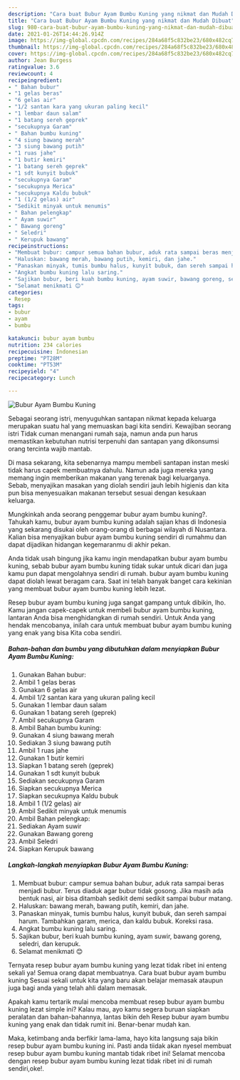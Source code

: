 ```yaml
---
description: "Cara buat Bubur Ayam Bumbu Kuning yang nikmat dan Mudah Dibuat"
title: "Cara buat Bubur Ayam Bumbu Kuning yang nikmat dan Mudah Dibuat"
slug: 980-cara-buat-bubur-ayam-bumbu-kuning-yang-nikmat-dan-mudah-dibuat
date: 2021-01-26T14:44:26.914Z
image: https://img-global.cpcdn.com/recipes/284a68f5c832be23/680x482cq70/bubur-ayam-bumbu-kuning-foto-resep-utama.jpg
thumbnail: https://img-global.cpcdn.com/recipes/284a68f5c832be23/680x482cq70/bubur-ayam-bumbu-kuning-foto-resep-utama.jpg
cover: https://img-global.cpcdn.com/recipes/284a68f5c832be23/680x482cq70/bubur-ayam-bumbu-kuning-foto-resep-utama.jpg
author: Jean Burgess
ratingvalue: 3.6
reviewcount: 4
recipeingredient:
- " Bahan bubur"
- "1 gelas beras"
- "6 gelas air"
- "1/2 santan kara yang ukuran paling kecil"
- "1 lembar daun salam"
- "1 batang sereh geprek"
- "secukupnya Garam"
- " Bahan bumbu kuning"
- "4 siung bawang merah"
- "3 siung bawang putih"
- "1 ruas jahe"
- "1 butir kemiri"
- "1 batang sereh geprek"
- "1 sdt kunyit bubuk"
- "secukupnya Garam"
- "secukupnya Merica"
- "secukupnya Kaldu bubuk"
- "1 (1/2 gelas) air"
- "Sedikit minyak untuk menumis"
- " Bahan pelengkap"
- " Ayam suwir"
- " Bawang goreng"
- " Seledri"
- " Kerupuk bawang"
recipeinstructions:
- "Membuat bubur: campur semua bahan bubur, aduk rata sampai beras menjadi bubur. Terus diaduk agar bubur tidak gosong. Jika masih ada bentuk nasi, air bisa ditambah sedikit demi sedikit sampai bubur matang."
- "Haluskan: bawang merah, bawang putih, kemiri, dan jahe."
- "Panaskan minyak, tumis bumbu halus, kunyit bubuk, dan sereh sampai harum. Tambahkan garam, merica, dan kaldu bubuk. Koreksi rasa."
- "Angkat bumbu kuning lalu saring."
- "Sajikan bubur, beri kuah bumbu kuning, ayam suwir, bawang goreng, seledri, dan kerupuk."
- "Selamat menikmati 😊"
categories:
- Resep
tags:
- bubur
- ayam
- bumbu

katakunci: bubur ayam bumbu 
nutrition: 234 calories
recipecuisine: Indonesian
preptime: "PT28M"
cooktime: "PT53M"
recipeyield: "4"
recipecategory: Lunch

---
```



![Bubur Ayam Bumbu Kuning](https://img-global.cpcdn.com/recipes/284a68f5c832be23/680x482cq70/bubur-ayam-bumbu-kuning-foto-resep-utama.jpg)

Sebagai seorang istri, menyuguhkan santapan nikmat kepada keluarga merupakan suatu hal yang memuaskan bagi kita sendiri. Kewajiban seorang istri Tidak cuman menangani rumah saja, namun anda pun harus memastikan kebutuhan nutrisi terpenuhi dan santapan yang dikonsumsi orang tercinta wajib mantab.

Di masa  sekarang, kita sebenarnya mampu membeli santapan instan meski tidak harus capek membuatnya dahulu. Namun ada juga mereka yang memang ingin memberikan makanan yang terenak bagi keluarganya. Sebab, menyajikan masakan yang diolah sendiri jauh lebih higienis dan kita pun bisa menyesuaikan makanan tersebut sesuai dengan kesukaan keluarga. 



Mungkinkah anda seorang penggemar bubur ayam bumbu kuning?. Tahukah kamu, bubur ayam bumbu kuning adalah sajian khas di Indonesia yang sekarang disukai oleh orang-orang di berbagai wilayah di Nusantara. Kalian bisa menyajikan bubur ayam bumbu kuning sendiri di rumahmu dan dapat dijadikan hidangan kegemaranmu di akhir pekan.

Anda tidak usah bingung jika kamu ingin mendapatkan bubur ayam bumbu kuning, sebab bubur ayam bumbu kuning tidak sukar untuk dicari dan juga kamu pun dapat mengolahnya sendiri di rumah. bubur ayam bumbu kuning dapat diolah lewat beragam cara. Saat ini telah banyak banget cara kekinian yang membuat bubur ayam bumbu kuning lebih lezat.

Resep bubur ayam bumbu kuning juga sangat gampang untuk dibikin, lho. Kamu jangan capek-capek untuk membeli bubur ayam bumbu kuning, lantaran Anda bisa menghidangkan di rumah sendiri. Untuk Anda yang hendak mencobanya, inilah cara untuk membuat bubur ayam bumbu kuning yang enak yang bisa Kita coba sendiri.

<!--inarticleads1-->

##### Bahan-bahan dan bumbu yang dibutuhkan dalam menyiapkan Bubur Ayam Bumbu Kuning:

1. Gunakan  Bahan bubur:
1. Ambil 1 gelas beras
1. Gunakan 6 gelas air
1. Ambil 1/2 santan kara yang ukuran paling kecil
1. Gunakan 1 lembar daun salam
1. Gunakan 1 batang sereh (geprek)
1. Ambil secukupnya Garam
1. Ambil  Bahan bumbu kuning:
1. Gunakan 4 siung bawang merah
1. Sediakan 3 siung bawang putih
1. Ambil 1 ruas jahe
1. Gunakan 1 butir kemiri
1. Siapkan 1 batang sereh (geprek)
1. Gunakan 1 sdt kunyit bubuk
1. Sediakan secukupnya Garam
1. Siapkan secukupnya Merica
1. Siapkan secukupnya Kaldu bubuk
1. Ambil 1 (1/2 gelas) air
1. Ambil Sedikit minyak untuk menumis
1. Ambil  Bahan pelengkap:
1. Sediakan  Ayam suwir
1. Gunakan  Bawang goreng
1. Ambil  Seledri
1. Siapkan  Kerupuk bawang




<!--inarticleads2-->

##### Langkah-langkah menyiapkan Bubur Ayam Bumbu Kuning:

1. Membuat bubur: campur semua bahan bubur, aduk rata sampai beras menjadi bubur. Terus diaduk agar bubur tidak gosong. Jika masih ada bentuk nasi, air bisa ditambah sedikit demi sedikit sampai bubur matang.
1. Haluskan: bawang merah, bawang putih, kemiri, dan jahe.
1. Panaskan minyak, tumis bumbu halus, kunyit bubuk, dan sereh sampai harum. Tambahkan garam, merica, dan kaldu bubuk. Koreksi rasa.
1. Angkat bumbu kuning lalu saring.
1. Sajikan bubur, beri kuah bumbu kuning, ayam suwir, bawang goreng, seledri, dan kerupuk.
1. Selamat menikmati 😊




Ternyata resep bubur ayam bumbu kuning yang lezat tidak ribet ini enteng sekali ya! Semua orang dapat membuatnya. Cara buat bubur ayam bumbu kuning Sesuai sekali untuk kita yang baru akan belajar memasak ataupun juga bagi anda yang telah ahli dalam memasak.

Apakah kamu tertarik mulai mencoba membuat resep bubur ayam bumbu kuning lezat simple ini? Kalau mau, ayo kamu segera buruan siapkan peralatan dan bahan-bahannya, lantas bikin deh Resep bubur ayam bumbu kuning yang enak dan tidak rumit ini. Benar-benar mudah kan. 

Maka, ketimbang anda berfikir lama-lama, hayo kita langsung saja bikin resep bubur ayam bumbu kuning ini. Pasti anda tiidak akan nyesel membuat resep bubur ayam bumbu kuning mantab tidak ribet ini! Selamat mencoba dengan resep bubur ayam bumbu kuning lezat tidak ribet ini di rumah sendiri,oke!.

